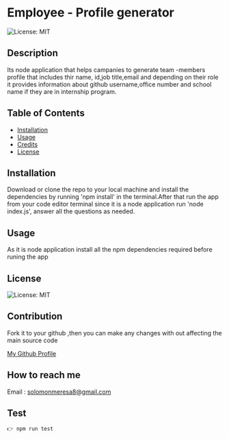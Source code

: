 # Employee - Profile generator

  ![License: MIT](https://img.shields.io/badge/License-MIT-green.svg)


  


## Description
 Its node application that helps campanies to generate team -members profile that includes thir name, id,job title,email and depending on their role it provides information about github username,office number and school name if they are in internship program.
##  Table of Contents

* [Installation](#installation)
* [Usage](#usage)
* [Credits](#credits)
* [License](#license)


## Installation
Download or clone the repo to your local machine and install the dependencies by running 'npm install' in the terminal.After that run the app from your code editor terminal since it is a node application run 'node index.js', answer all the questions as needed.

## Usage
 As it is node application install all the npm dependencies required before runing the app




## License

![License: MIT](https://img.shields.io/badge/License-MIT-green.svg)



## Contribution 
 Fork it to your github ,then you can make any changes with out affecting the main source code

[My Github Profile](https://github.com/solomonmeresa)

## How to reach me
 Email : solomonmeresa8@gmail.com

## Test 
``` javascript 
👉 npm run test
